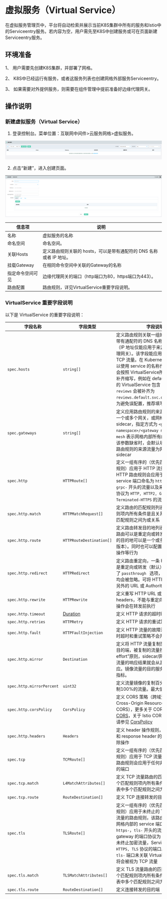 # 虚拟服务（Virtual Service）

在虚拟服务管理页中，平台将自动检索并展示当前K8S集群中所有的服务和Istio中的Serviceentry服务。若内容为空，用户需先至K8S中创建服务或可在页面新建Serviceentry服务。

## 环境准备

1、    用户需要先创建K8S集群，并部署了网格。

2、    K8S中已经运行有服务，或者这服务列表也创建网格外部服务Serviceentry。

3、    如果需要对外提供服务，则需要在组件管理中提前准备好边缘代理网关。

## 操作说明

### 新建虚拟服务（Virtual Service）

1. 登录控制台。菜单位置：互联网中间件>云服务网格>虚拟服务。

![](../../../../image/Internet-Middleware/Mesh/2022-03-11-19-12-21-image.png)

2. 点击“新建”，进入创建页面。

![](../../../../image/Internet-Middleware/Mesh/2022-03-11-19-14-02-image.png)

| 信息项       | 说明                                        |
| --------- | ----------------------------------------- |
| 名称        | 虚拟服务的名称                                   |
| 命名空间      | 命名空间。                                     |
| 关联Hosts   | 定义路由规则关联的 hosts，可以是带有通配符的 DNS 名称或者 IP 地址。 |
| 挂载Gateway | 在相同命令空间中关联的Gateway的名称                     |
| 指定命令空间可见  | 边缘代理网关的端口（http端口为80，https端口为443）。         |
| 路由配置      | 路由规则，详见VirtualService重要字段说明。              |

### VirtualService 重要字段说明

以下是 VirtualService 的重要字段说明：

| 字段名称                      | 字段类型                                                                                               | 字段说明                                                                                                                                                                                                                                                                                              |
| ------------------------- | -------------------------------------------------------------------------------------------------- | ------------------------------------------------------------------------------------------------------------------------------------------------------------------------------------------------------------------------------------------------------------------------------------------------- |
| `spec.hosts`              | `string[]`                                                                                         | 定义路由规则关联一组的 hosts，可以是带有通配符的 DNS 名称或者 IP 地址（IP 地址仅能应用于来源流量为边缘代理网关）。该字段能应用于 HTTP 和 TCP 流量。在 Kubernetes 环境中，可以使用 service 的名称作为缩写，Istio 会按照 VirtualService所在 namespace 补齐缩写，例如在 default namespace 的 VirtualService 包含 host 缩写 `reviews` 会被补齐为 `reviews.default.svc.cluster.local`。为避免误配置，推荐填写 host 全称 |
| `spec.gateways `          | `string[]`                                                                                         | 定义应用路由规则的来源流量，可以是一个或多个网关，或网格内部的 sidecar，指定方式为 `<gateway namespace>/<gateway name>`，保留字段 `mesh` 表示网格内部所有的 sidecar，当该参数缺省时，会默认填写 `mesh`，即该路由规则的来源流量为网格内部所有 sidecar                                                                                                                                  |
| `spec.http`               | `HTTPRoute[]`                                                                                      | 定义一组有序的（优先匹配靠前的路由规则）应用于 HTTP 流量的路由规则，HTTP 路由规则会应用于网格内部的 service 端口命名为 `http-`, `http2-`, `grpc-` 开头的流量以及来自 gateway 的协议为 `HTTP, HTTP2, GRPC, TLS-Terminated-HTTPS` 的流量                                                                                                                             |
| `spec.http.match`         | `HTTPMatchRequest[]`                                                                               | 定义路由的匹配规则列表，单个匹配规则项内所有条件是且关系，列表中多个匹配规则之间为或关系                                                                                                                                                                                                                                                      |
| `spec.http.route`         | `HTTPRouteDestination[]`                                                                           | 定义路由转发目的地列表，一条 HTTP 路由可以是重定向或转发（默认），转发的目的地可以是一个或多个服务（服务版本）。同时也可以配置权重、header 操作等行为                                                                                                                                                                                                                 |
| `spec.http.redirect`      | `HTTPRedirect`                                                                                     | 定义路由重定向，一条 HTTP 路由可以是重定向或转发（默认），如规则中指定了 `passthrough ` 选项，route、redirect 均会被忽略。可将 HTTP 301 重定向到另外的 URL 或 Authority                                                                                                                                                                                |
| `spec.http.rewrite`       | `HTTPRewrite`                                                                                      | 定义重写 HTTP URL 或 Authority headers，不能与重定向同时配置，重写操作会在转发前执行                                                                                                                                                                                                                                          |
| `spec.http.timeout`       | [Duration](https://developers.google.com/protocol-buffers/docs/reference/google.protobuf#duration) | 定义 HTTP 请求的超时时间                                                                                                                                                                                                                                                                                   |
| `spec.http.retries`       | `HTTPRetry`                                                                                        | 定义 HTTP 请求的重试策略                                                                                                                                                                                                                                                                                   |
| `spec.http.fault`         | `HTTPFaultInjection`                                                                               | 定义 HTTP 流量的故障注入策略，开启时超时和重试策略不会开启                                                                                                                                                                                                                                                                  |
| `spec.http.mirror`        | `Destination`                                                                                      | 定义将 HTTP 流量复制到另一个指定的目的端，被复制的流量按照“best effort”原则，sidecar/网关不会等待复制流量的响应结果就会从源目的端返回响应。镜像流量的目的服务端会产生监控指标。                                                                                                                                                                                             |
| `spec.http.mirrorPercent` | `uint32 `                                                                                          | 定义流量镜像的复制百分比，缺省时复制100%的流量。最大值为100                                                                                                                                                                                                                                                                 |
| `spec.http.corsPolicy`    | `CorsPolicy`                                                                                       | 定义 CORS 策略（跨域资源共享，Cross-Origin Resource Sharing，CORS），更多关于 CORS 的介绍请参见 [CORS](https://developer.mozilla.org/en-US/docs/Web/HTTP/CORS)，关于 Istio CORS 策略配置语法请参见 [CorsPolicy](https://istio.io/latest/docs/reference/config/networking/virtual-service/#CorsPolicy)                                  |
| `spec.http.headers`       | `Headers`                                                                                          | 定义 header 操作规则，包括 request 和 response header 的更新，增加，移除操作                                                                                                                                                                                                                                           |
| `spec.tcp`                | `TCPRoute[]`                                                                                       | 定义一组有序的（优先匹配靠前的路由规则）应用于 TCP 流量的路由规则，该路由规则会应用于任何非 HTTP 和 TLS 的端口                                                                                                                                                                                                                                   |
| `spec.tcp.match`          | `L4MatchAttributes[]`                                                                              | 定义 TCP 流量路由的匹配规则列表，单个匹配规则项内所有条件是且关系，列表中多个匹配规则之间为或关系                                                                                                                                                                                                                                               |
| `spec.tcp.route`          | `RouteDestination[]`                                                                               | 定义 TCP 连接转发的目的端                                                                                                                                                                                                                                                                                   |
| `spec.tls`                | `TLSRoute[]`                                                                                       | 定义一组有序的（优先匹配靠前的路由规则）应用于未终止的 TLS 或 HTTPS 流量的路由规则，该路由规则会应用于网格内部的 service 端口命名为 `https-`，`tls-` 开头的流量，来自 gateway 的端口协议为 `HTTPS, TLS` 的未终止加密流量，Service Entry 使用 `HTTPS, TLS` 协议的端口。当 `https-`, `tls-` 端口未关联 VirtualService 规则时将会被视为 TCP 流量                                                            |
| `spec.tls.match`          | `TLSMatchAttributes[]`                                                                             | 定义 TLS 流量路由的匹配规则列表，单个匹配规则项内所有条件是且关系，列表中多个匹配规则之间为或关系                                                                                                                                                                                                                                               |
| `spec.tls.route`          | `RouteDestination[]`                                                                               | 定义连接转发的目的端                                                                                                                                                                                                                                                                                        |
